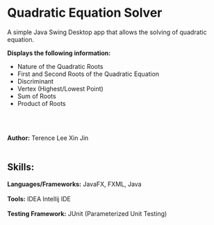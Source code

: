 # Quadratic Equation Solver


A simple Java Swing Desktop app that allows the solving of quadratic equation.<br/>

**Displays the following information:**<br/>
<ul>
    <li>Nature of the Quadratic Roots</li>
    <li>First and Second Roots of the Quadratic Equation</li>
    <li>Discriminant</li>
    <li>Vertex (Highest/Lowest Point)</li>
    <li>Sum of Roots</li>
    <li>Product of Roots</li>
</ul>

<br/><br/>

**Author:** Terence Lee Xin Jin<br/><br/>



## Skills:
   **Languages/Frameworks:** JavaFX, FXML, Java<br/><br/>
   **Tools:** IDEA Intellij IDE<br/><br/>
   **Testing Framework:** JUnit (Parameterized Unit Testing)<br/><br/>
